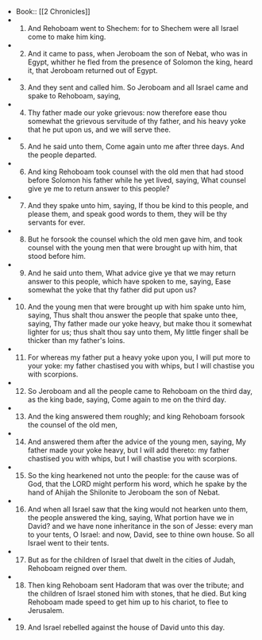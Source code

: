 - Book:: [[2 Chronicles]]
- 1. And Rehoboam went to Shechem: for to Shechem were all Israel come to make him king.
- 2. And it came to pass, when Jeroboam the son of Nebat, who was in Egypt, whither he fled from the presence of Solomon the king, heard it, that Jeroboam returned out of Egypt.
- 3. And they sent and called him. So Jeroboam and all Israel came and spake to Rehoboam, saying,
- 4. Thy father made our yoke grievous: now therefore ease thou somewhat the grievous servitude of thy father, and his heavy yoke that he put upon us, and we will serve thee.
- 5. And he said unto them, Come again unto me after three days. And the people departed.
- 6. And king Rehoboam took counsel with the old men that had stood before Solomon his father while he yet lived, saying, What counsel give ye me to return answer to this people?
- 7. And they spake unto him, saying, If thou be kind to this people, and please them, and speak good words to them, they will be thy servants for ever.
- 8. But he forsook the counsel which the old men gave him, and took counsel with the young men that were brought up with him, that stood before him.
- 9. And he said unto them, What advice give ye that we may return answer to this people, which have spoken to me, saying, Ease somewhat the yoke that thy father did put upon us?
- 10. And the young men that were brought up with him spake unto him, saying, Thus shalt thou answer the people that spake unto thee, saying, Thy father made our yoke heavy, but make thou it somewhat lighter for us; thus shalt thou say unto them, My little finger shall be thicker than my father's loins.
- 11. For whereas my father put a heavy yoke upon you, I will put more to your yoke: my father chastised you with whips, but I will chastise you with scorpions.
- 12. So Jeroboam and all the people came to Rehoboam on the third day, as the king bade, saying, Come again to me on the third day.
- 13. And the king answered them roughly; and king Rehoboam forsook the counsel of the old men,
- 14. And answered them after the advice of the young men, saying, My father made your yoke heavy, but I will add thereto: my father chastised you with whips, but I will chastise you with scorpions.
- 15. So the king hearkened not unto the people: for the cause was of God, that the LORD might perform his word, which he spake by the hand of Ahijah the Shilonite to Jeroboam the son of Nebat.
- 16. And when all Israel saw that the king would not hearken unto them, the people answered the king, saying, What portion have we in David? and we have none inheritance in the son of Jesse: every man to your tents, O Israel: and now, David, see to thine own house. So all Israel went to their tents.
- 17. But as for the children of Israel that dwelt in the cities of Judah, Rehoboam reigned over them.
- 18. Then king Rehoboam sent Hadoram that was over the tribute; and the children of Israel stoned him with stones, that he died. But king Rehoboam made speed to get him up to his chariot, to flee to Jerusalem.
- 19. And Israel rebelled against the house of David unto this day.
